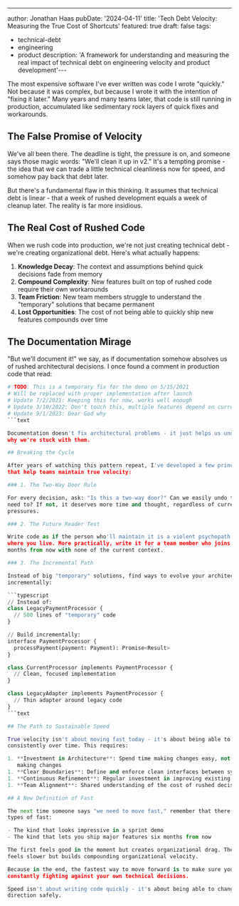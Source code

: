 ---

author: Jonathan Haas
pubDate: '2024-04-11'
title: 'Tech Debt Velocity: Measuring the True Cost of Shortcuts'
featured: true
draft: false
tags:

- technical-debt
- engineering
- product
  description: 'A framework for understanding and measuring the real impact of technical debt on engineering velocity and product development'---

The most expensive software I've ever written was code I wrote "quickly." Not
because it was complex, but because I wrote it with the intention of "fixing it
later." Many years and many teams later, that code is still running in
production, accumulated like sedimentary rock layers of quick fixes and
workarounds.

## The False Promise of Velocity

We've all been there. The deadline is tight, the pressure is on, and someone
says those magic words: "We'll clean it up in v2." It's a tempting promise - the
idea that we can trade a little technical cleanliness now for speed, and somehow
pay back that debt later.

But there's a fundamental flaw in this thinking. It assumes that technical debt
is linear - that a week of rushed development equals a week of cleanup later.
The reality is far more insidious.

## The Real Cost of Rushed Code

When we rush code into production, we're not just creating technical debt -
we're creating organizational debt. Here's what actually happens:

1. **Knowledge Decay**: The context and assumptions behind quick decisions fade
   from memory
1. **Compound Complexity**: New features built on top of rushed code require
   their own workarounds
1. **Team Friction**: New team members struggle to understand the "temporary"
   solutions that became permanent
1. **Lost Opportunities**: The cost of not being able to quickly ship new
   features compounds over time

## The Documentation Mirage

"But we'll document it!" we say, as if documentation somehow absolves us of
rushed architectural decisions. I once found a comment in production code that
read:

````python
# TODO: This is a temporary fix for the demo on 5/15/2021
# Will be replaced with proper implementation after launch
# Update 7/2/2021: Keeping this for now, works well enough
# Update 3/10/2022: Don't touch this, multiple features depend on current behavior
# Update 9/1/2023: Dear God why
```text

Documentation doesn't fix architectural problems - it just helps us understand
why we're stuck with them.

## Breaking the Cycle

After years of watching this pattern repeat, I've developed a few principles
that help teams maintain true velocity:

### 1. The Two-Way Door Rule

For every decision, ask: "Is this a two-way door?" Can we easily undo this if we
need to? If not, it deserves more time and thought, regardless of current
pressures.

### 2. The Future Reader Test

Write code as if the person who'll maintain it is a violent psychopath who knows
where you live. More practically, write it for a team member who joins six
months from now with none of the current context.

### 3. The Incremental Path

Instead of big "temporary" solutions, find ways to evolve your architecture
incrementally:

```typescript
// Instead of:
class LegacyPaymentProcessor {
  // 500 lines of "temporary" code
}

// Build incrementally:
interface PaymentProcessor {
  processPayment(payment: Payment): Promise<Result>
}

class CurrentProcessor implements PaymentProcessor {
  // Clean, focused implementation
}

class LegacyAdapter implements PaymentProcessor {
  // Thin adapter around legacy code
}
```text

## The Path to Sustainable Speed

True velocity isn't about moving fast today - it's about being able to move fast
consistently over time. This requires:

1. **Investment in Architecture**: Spend time making changes easy, not just
   making changes
1. **Clear Boundaries**: Define and enforce clean interfaces between systems
1. **Continuous Refinement**: Regular investment in improving existing systems
1. **Team Alignment**: Shared understanding of the cost of rushed decisions

## A New Definition of Fast

The next time someone says "we need to move fast," remember that there are two
types of fast:

- The kind that looks impressive in a sprint demo
- The kind that lets you ship major features six months from now

The first feels good in the moment but creates organizational drag. The second
feels slower but builds compounding organizational velocity.

Because in the end, the fastest way to move forward is to make sure you're not
constantly fighting against your own technical decisions.

Speed isn't about writing code quickly - it's about being able to change
direction safely.
````
